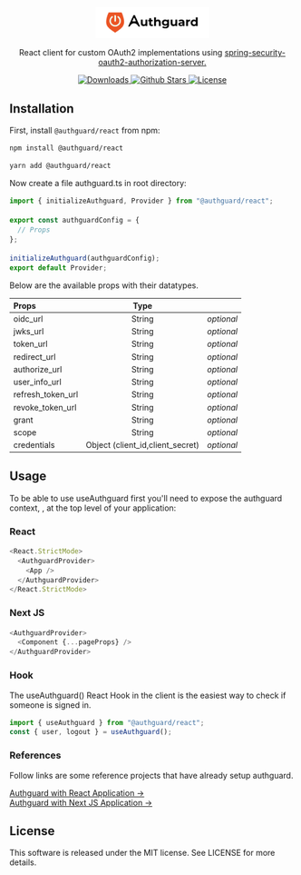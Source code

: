 <p align="center">
  <a href="#" target="_blank">
    <img src="./assets/logo.png" alt="Heroicons" width="200">
  </a>
</p>

<p align="center">
  React client for custom OAuth2 implementations using <a href="https://spring.io/projects/spring-authorization-server">spring-security-oauth2-authorization-server.</a>
<p>

<p align="center">
    <a href="#">
        <img src="https://img.shields.io/npm/dm/@authguard/react" alt="Downloads" />
      </a>
      <a href="#">
        <img src="https://img.shields.io/github/stars/emiz98/authguard-client" alt="Github Stars" />
      </a>
    <a href="https://github.com/emiz98/authguard-client/blob/main/LICENSE"><img src="https://img.shields.io/npm/l/heroicons.svg" alt="License"></a>
</p>

## Installation

First, install `@authguard/react` from npm:

```sh
npm install @authguard/react
```

```sh
yarn add @authguard/react
```

Now create a file authguard.ts in root directory:

```js
import { initializeAuthguard, Provider } from "@authguard/react";

export const authguardConfig = {
  // Props
};

initializeAuthguard(authguardConfig);
export default Provider;
```

Below are the available props with their datatypes.

| Props             |               Type               |            |
| :---------------- | :------------------------------: | ---------: |
| oidc_url          |              String              | _optional_ |
| jwks_url          |              String              | _optional_ |
| token_url         |              String              | _optional_ |
| redirect_url      |              String              | _optional_ |
| authorize_url     |              String              | _optional_ |
| user_info_url     |              String              | _optional_ |
| refresh_token_url |              String              | _optional_ |
| revoke_token_url  |              String              | _optional_ |
| grant             |              String              | _optional_ |
| scope             |              String              | _optional_ |
| credentials       | Object (client_id,client_secret) | _optional_ |

## Usage

To be able to use useAuthguard first you'll need to expose the authguard context, <AuthguardProvider />, at the top level of your application:

### React

```js
<React.StrictMode>
  <AuthguardProvider>
    <App />
  </AuthguardProvider>
</React.StrictMode>
```

### Next JS

```js
<AuthguardProvider>
  <Component {...pageProps} />
</AuthguardProvider>
```

### Hook

The useAuthguard() React Hook in the client is the easiest way to check if someone is signed in.

```js
import { useAuthguard } from "@authguard/react";
const { user, logout } = useAuthguard();
```

### References

Follow links are some reference projects that have already setup authguard.

[Authguard with React Application &rarr;](https://github.com/emiz98/authguard-react-boilerplate)<br/>
[Authguard with Next JS Application &rarr;](https://github.com/emiz98/authguard-nextjs-boilerplate)

## License

This software is released under the MIT license. See LICENSE for more details.
